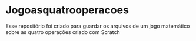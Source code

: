 # Jogoasquatrooperacoes
Esse repositório foi criado para guardar os arquivos de um jogo matemático sobre as quatro operações criado com Scratch
